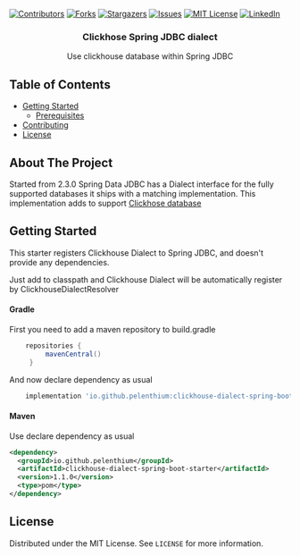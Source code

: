[![Contributors][contributors-shield]][contributors-url]
[![Forks][forks-shield]][forks-url]
[![Stargazers][stars-shield]][stars-url]
[![Issues][issues-shield]][issues-url]
[![MIT License][license-shield]][license-url]
[![LinkedIn][linkedin-shield]][linkedin-url]
<br />
<h3 align="center">Clickhose Spring JDBC dialect</h3>

<p align="center">
Use clickhouse database within Spring JDBC
</p>

<!-- TABLE OF CONTENTS -->
## Table of Contents

* [Getting Started](#getting-started)
  * [Prerequisites](#prerequisites)
* [Contributing](#contributing)
* [License](#license)

<!-- ABOUT THE PROJECT -->
## About The Project

Started from 2.3.0 Spring Data JDBC has a Dialect interface for the fully supported databases it ships with a matching implementation.
This implementation adds to support [Clickhose database][clickhouse-url]

<!-- GETTING STARTED -->
## Getting Started
This starter registers Clickhouse Dialect to Spring JDBC, and doesn't provide any dependencies.

Just add to classpath and Clickhouse Dialect will be automatically register by ClickhouseDialectResolver
#### Gradle
First you need to add a maven repository to build.gradle
```groovy
    repositories {
         mavenCentral()
     }
```

And now declare dependency as usual

```groovy
    implementation 'io.github.pelenthium:clickhouse-dialect-spring-boot-starter:1.1.0'
```

#### Maven
Use declare dependency as usual

```xml
<dependency>
  <groupId>io.github.pelenthium</groupId>
  <artifactId>clickhouse-dialect-spring-boot-starter</artifactId>
  <version>1.1.0</version>
  <type>pom</type>
</dependency>
```

<!-- LICENSE -->
## License

Distributed under the MIT License. See `LICENSE` for more information.


<!-- MARKDOWN LINKS & IMAGES -->
<!-- https://www.markdownguide.org/basic-syntax/#reference-style-links -->
[contributors-shield]: https://img.shields.io/github/contributors/pelenthium/clickhouse-dialect-spring-boot-starter.svg?style=flat-square
[contributors-url]: https://github.com/pelenthium/clickhouse-dialect-spring-boot-starter/graphs/contributors
[forks-shield]: https://img.shields.io/github/forks/pelenthium/clickhouse-dialect-spring-boot-starter.svg?style=flat-square
[forks-url]: https://github.com/pelenthium/clickhouse-dialect-spring-boot-starter/network/members
[stars-shield]: https://img.shields.io/github/stars/pelenthium/clickhouse-dialect-spring-boot-starter.svg?style=flat-square
[stars-url]: https://github.com/pelenthium/clickhouse-dialect-spring-boot-starter/stargazers
[issues-shield]: https://img.shields.io/github/issues/pelenthium/clickhouse-dialect-spring-boot-starter.svg?style=flat-square
[issues-url]: https://github.com/pelenthium/clickhouse-dialect-spring-boot-starter/issues
[license-shield]: https://img.shields.io/github/license/pelenthium/clickhouse-dialect-spring-boot-starter.svg?style=flat-square
[license-url]: https://github.com/pelenthium/clickhouse-dialect-spring-boot-starter/blob/master/LICENSE.txt
[linkedin-shield]: https://img.shields.io/badge/-LinkedIn-black.svg?style=flat-square&logo=linkedin&colorB=555
[linkedin-url]: https://linkedin.com/in/pelenthium
[clickhouse-url]: https://clickhouse.com/
